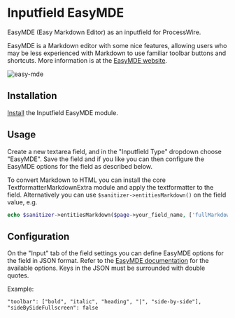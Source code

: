 # Inputfield EasyMDE

EasyMDE (Easy Markdown Editor) as an inputfield for ProcessWire.

EasyMDE is a Markdown editor with some nice features, allowing users who may be less experienced with Markdown to use familiar toolbar buttons and shortcuts. More information is at the [EasyMDE website](https://easymde.tk/).

![easy-mde](https://user-images.githubusercontent.com/1538852/102450675-d904a180-409b-11eb-9651-7ed900a1f1c1.gif)

## Installation

[Install](http://modules.processwire.com/install-uninstall/) the Inputfield EasyMDE module.

## Usage

Create a new textarea field, and in the "Inputfield Type" dropdown choose "EasyMDE". Save the field and if you like you can then configure the EasyMDE options for the field as described below.

To convert Markdown to HTML you can install the core TextformatterMarkdownExtra module and apply the textformatter to the field. Alternatively you can use `$sanitizer->entitiesMarkdown()` on the field value, e.g.

```php
echo $sanitizer->entitiesMarkdown($page->your_field_name, ['fullMarkdown' => true]);
```

## Configuration

On the "Input" tab of the field settings you can define EasyMDE options for the field in JSON format. Refer to the [EasyMDE documentation](https://github.com/Ionaru/easy-markdown-editor#configuration) for the available options. Keys in the JSON must be surrounded with double quotes.

Example:
```
"toolbar": ["bold", "italic", "heading", "|", "side-by-side"],  
"sideBySideFullscreen": false
```
